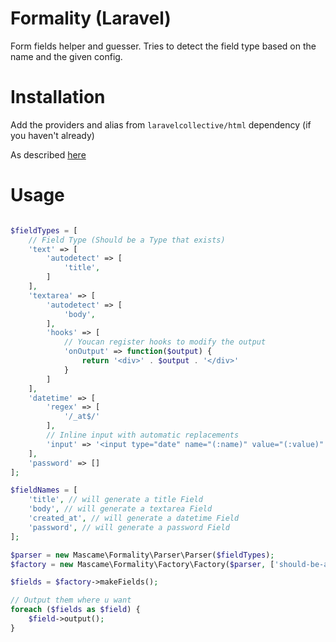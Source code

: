 # Formality (Laravel)

Form fields helper and guesser. Tries to detect the field type based on the name and the given config.

# Installation

Add the providers and alias from `laravelcollective/html` dependency (if you haven't already)

As described [here](https://laravelcollective.com/docs/5.2/html)
 
# Usage

```php

$fieldTypes = [
    // Field Type (Should be a Type that exists)
    'text' => [
        'autodetect' => [
            'title',  
        ]
    ],
    'textarea' => [
        'autodetect' => [
            'body',  
        ],
        'hooks' => [
            // Youcan register hooks to modify the output
            'onOutput' => function($output) {
                return '<div>' . $output . '</div>'
            }
        ]
    ],
    'datetime' => [
        'regex' => [
            '/_at$/'
        ],
        // Inline input with automatic replacements
        'input' => '<input type="date" name="(:name)" value="(:value)" placeholder="(:label)">'
    ],
    'password' => []
];

$fieldNames = [
    'title', // will generate a title Field
    'body', // will generate a textarea Field
    'created_at', // will generate a datetime Field
    'password', // will generate a password Field
];

$parser = new Mascame\Formality\Parser\Parser($fieldTypes);
$factory = new Mascame\Formality\Factory\Factory($parser, ['should-be-a-text-field']);

$fields = $factory->makeFields();

// Output them where u want
foreach ($fields as $field) {
    $field->output();
}

```
